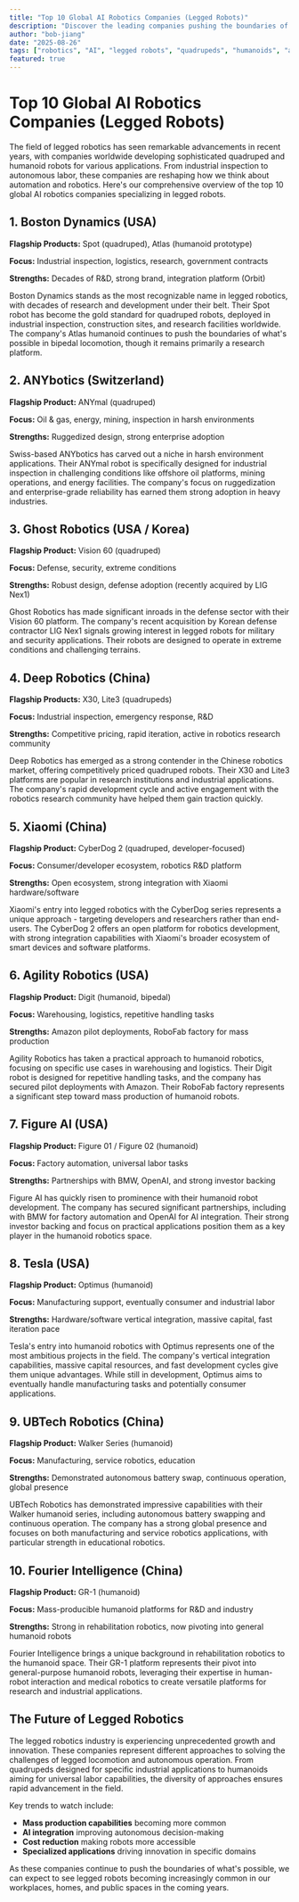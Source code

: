 ```yaml
---
title: "Top 10 Global AI Robotics Companies (Legged Robots)"
description: "Discover the leading companies pushing the boundaries of legged robotics technology, from quadrupeds to humanoids, and their impact on various industries."
author: "bob-jiang"
date: "2025-08-26"
tags: ["robotics", "AI", "legged robots", "quadrupeds", "humanoids", "automation"]
featured: true
---
```


# Top 10 Global AI Robotics Companies (Legged Robots)

The field of legged robotics has seen remarkable advancements in recent years, with companies worldwide developing sophisticated quadruped and humanoid robots for various applications. From industrial inspection to autonomous labor, these companies are reshaping how we think about automation and robotics. Here's our comprehensive overview of the top 10 global AI robotics companies specializing in legged robots.

## 1. Boston Dynamics (USA)

**Flagship Products:** Spot (quadruped), Atlas (humanoid prototype)

**Focus:** Industrial inspection, logistics, research, government contracts

**Strengths:** Decades of R&D, strong brand, integration platform (Orbit)

Boston Dynamics stands as the most recognizable name in legged robotics, with decades of research and development under their belt. Their Spot robot has become the gold standard for quadruped robots, deployed in industrial inspection, construction sites, and research facilities worldwide. The company's Atlas humanoid continues to push the boundaries of what's possible in bipedal locomotion, though it remains primarily a research platform.

## 2. ANYbotics (Switzerland)

**Flagship Product:** ANYmal (quadruped)

**Focus:** Oil & gas, energy, mining, inspection in harsh environments

**Strengths:** Ruggedized design, strong enterprise adoption

Swiss-based ANYbotics has carved out a niche in harsh environment applications. Their ANYmal robot is specifically designed for industrial inspection in challenging conditions like offshore oil platforms, mining operations, and energy facilities. The company's focus on ruggedization and enterprise-grade reliability has earned them strong adoption in heavy industries.

## 3. Ghost Robotics (USA / Korea)

**Flagship Product:** Vision 60 (quadruped)

**Focus:** Defense, security, extreme conditions

**Strengths:** Robust design, defense adoption (recently acquired by LIG Nex1)

Ghost Robotics has made significant inroads in the defense sector with their Vision 60 platform. The company's recent acquisition by Korean defense contractor LIG Nex1 signals growing interest in legged robots for military and security applications. Their robots are designed to operate in extreme conditions and challenging terrains.

## 4. Deep Robotics (China)

**Flagship Products:** X30, Lite3 (quadrupeds)

**Focus:** Industrial inspection, emergency response, R&D

**Strengths:** Competitive pricing, rapid iteration, active in robotics research community

Deep Robotics has emerged as a strong contender in the Chinese robotics market, offering competitively priced quadruped robots. Their X30 and Lite3 platforms are popular in research institutions and industrial applications. The company's rapid development cycle and active engagement with the robotics research community have helped them gain traction quickly.

## 5. Xiaomi (China)

**Flagship Product:** CyberDog 2 (quadruped, developer-focused)

**Focus:** Consumer/developer ecosystem, robotics R&D platform

**Strengths:** Open ecosystem, strong integration with Xiaomi hardware/software

Xiaomi's entry into legged robotics with the CyberDog series represents a unique approach - targeting developers and researchers rather than end-users. The CyberDog 2 offers an open platform for robotics development, with strong integration capabilities with Xiaomi's broader ecosystem of smart devices and software platforms.

## 6. Agility Robotics (USA)

**Flagship Product:** Digit (humanoid, bipedal)

**Focus:** Warehousing, logistics, repetitive handling tasks

**Strengths:** Amazon pilot deployments, RoboFab factory for mass production

Agility Robotics has taken a practical approach to humanoid robotics, focusing on specific use cases in warehousing and logistics. Their Digit robot is designed for repetitive handling tasks, and the company has secured pilot deployments with Amazon. Their RoboFab factory represents a significant step toward mass production of humanoid robots.

## 7. Figure AI (USA)

**Flagship Product:** Figure 01 / Figure 02 (humanoid)

**Focus:** Factory automation, universal labor tasks

**Strengths:** Partnerships with BMW, OpenAI, and strong investor backing

Figure AI has quickly risen to prominence with their humanoid robot development. The company has secured significant partnerships, including with BMW for factory automation and OpenAI for AI integration. Their strong investor backing and focus on practical applications position them as a key player in the humanoid robotics space.

## 8. Tesla (USA)

**Flagship Product:** Optimus (humanoid)

**Focus:** Manufacturing support, eventually consumer and industrial labor

**Strengths:** Hardware/software vertical integration, massive capital, fast iteration pace

Tesla's entry into humanoid robotics with Optimus represents one of the most ambitious projects in the field. The company's vertical integration capabilities, massive capital resources, and fast development cycles give them unique advantages. While still in development, Optimus aims to eventually handle manufacturing tasks and potentially consumer applications.

## 9. UBTech Robotics (China)

**Flagship Product:** Walker Series (humanoid)

**Focus:** Manufacturing, service robotics, education

**Strengths:** Demonstrated autonomous battery swap, continuous operation, global presence

UBTech Robotics has demonstrated impressive capabilities with their Walker humanoid series, including autonomous battery swapping and continuous operation. The company has a strong global presence and focuses on both manufacturing and service robotics applications, with particular strength in educational robotics.

## 10. Fourier Intelligence (China)

**Flagship Product:** GR-1 (humanoid)

**Focus:** Mass-producible humanoid platforms for R&D and industry

**Strengths:** Strong in rehabilitation robotics, now pivoting into general humanoid robots

Fourier Intelligence brings a unique background in rehabilitation robotics to the humanoid space. Their GR-1 platform represents their pivot into general-purpose humanoid robots, leveraging their expertise in human-robot interaction and medical robotics to create versatile platforms for research and industrial applications.

## The Future of Legged Robotics

The legged robotics industry is experiencing unprecedented growth and innovation. These companies represent different approaches to solving the challenges of legged locomotion and autonomous operation. From quadrupeds designed for specific industrial applications to humanoids aiming for universal labor capabilities, the diversity of approaches ensures rapid advancement in the field.

Key trends to watch include:
- **Mass production capabilities** becoming more common
- **AI integration** improving autonomous decision-making
- **Cost reduction** making robots more accessible
- **Specialized applications** driving innovation in specific domains

As these companies continue to push the boundaries of what's possible, we can expect to see legged robots becoming increasingly common in our workplaces, homes, and public spaces in the coming years.
